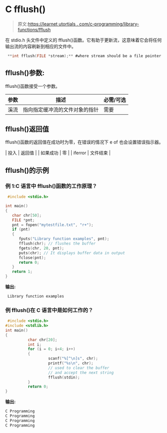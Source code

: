# C fflush()

> 原文:[https://learnet utortials . com/c-programming/library-functions/fflush](https://learnetutorials.com/c-programming/library-functions/fflush)

在 stdio.h 头文件中定义的 fflush()函数。它有助于更新流，这意味着它会将任何输出流的内容刷新到相应的文件中。

```c
 **int fflush(FILE *stream);** #where stream should be a file pointer 

```

## fflush()参数:

fflush()函数接受一个参数。

| 参数 | 描述 | 必需/可选 |
| --- | --- | --- |
| 溪流 | 指向指定缓冲流的文件对象的指针 | 需要 |

## fflush()返回值

fflush()函数的返回值在成功时为零，在错误的情况下 e of 也会设置错误指示器。

| 投入 | 返回值 |
| 如果成功 | 零 |
| iferror | 文件结束 |

## fflush()的示例

### 例 1:C 语言中 fflush()函数的工作原理？

```c
 #include <stdio.h>

int main()
{
   char chr[50];
   FILE *pnt;
   pnt = fopen("mytestfile.txt", "r+");
   if (pnt)
   {
      fputs("Library function examples", pnt);
      fflush(chr); // flushes the buffer 
      fgets(chr, 20, pnt); 
      puts(chr); // It displays buffer data in output
      fclose(pnt);
      return 0;
   }
   return 1;
} 

```

**输出:**

```c
 Library function examples 
```

### 例 fflush()在 C 语言中是如何工作的？

```c
 #include <stdio.h>
#include <stdlib.h>
int main()
{
          char chr[20];
          int i;
          for (i = 0; i<4; i++)
          {
                   scanf("%[^\n]s", chr);
                   printf("%s\n", chr);
                   // used to clear the buffer
                   // and accept the next string
                   fflush(stdin);
          }
          return 0;
} 

```

**输出:**

```c
C Programming
C Programming
C Programming
C Programming

```